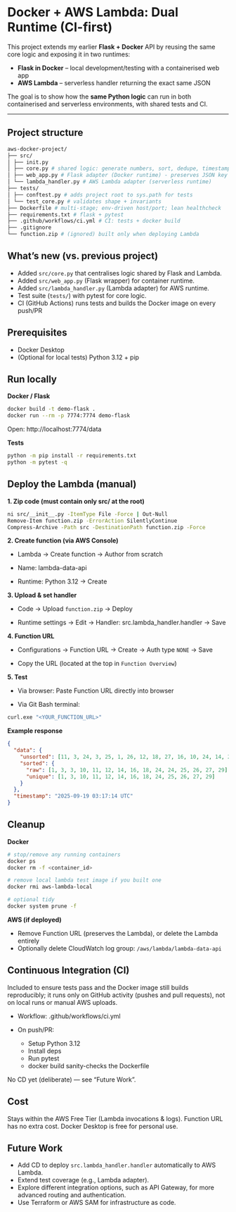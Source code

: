 # Docker + AWS Lambda: Dual Runtime (CI-first)

This project extends my earlier **Flask + Docker** API by reusing the same core logic and exposing it in two runtimes:

- **Flask in Docker** – local development/testing with a containerised web app  
- **AWS Lambda** – serverless handler returning the exact same JSON

The goal is to show how the **same Python logic** can run in both containerised and serverless environments, with shared tests and CI.

---

## Project structure
``` bash
aws-docker-project/
├── src/
│ ├── init.py
│ ├── core.py # shared logic: generate numbers, sort, dedupe, timestamp (UTC)
│ ├── web_app.py # Flask adapter (Docker runtime) - preserves JSON key order
│ └── lambda_handler.py # AWS Lambda adapter (serverless runtime)
├── tests/
│ ├── conftest.py # adds project root to sys.path for tests
│ └── test_core.py # validates shape + invariants
├── Dockerfile # multi-stage; env-driven host/port; lean healthcheck
├── requirements.txt # flask + pytest
├── .github/workflows/ci.yml # CI: tests + docker build
├── .gitignore
└── function.zip # (ignored) built only when deploying Lambda
```

## What’s new (vs. previous project)
- Added `src/core.py` that centralises logic shared by Flask and Lambda.
- Added `src/web_app.py` (Flask wrapper) for container runtime.  
- Added `src/lambda_handler.py` (Lambda adapter) for AWS runtime.  
- Test suite (`tests/`) with pytest for core logic.  
- CI (GitHub Actions) runs tests and builds the Docker image on every push/PR

## Prerequisites

- Docker Desktop
- (Optional for local tests) Python 3.12 + pip

## Run locally 
**Docker / Flask**
```bash
docker build -t demo-flask .
docker run --rm -p 7774:7774 demo-flask
```
Open: http://localhost:7774/data

**Tests**
```bash
python -m pip install -r requirements.txt
python -m pytest -q
```
## Deploy the Lambda (manual)
**1. Zip code (must contain only src/ at the root)**
```bash
ni src/__init__.py -ItemType File -Force | Out-Null
Remove-Item function.zip -ErrorAction SilentlyContinue
Compress-Archive -Path src -DestinationPath function.zip -Force
```
**2. Create function (via AWS Console)**

- Lambda → Create function → Author from scratch

- Name: lambda-data-api

- Runtime: Python 3.12 → Create

**3. Upload & set handler**

- Code → Upload `function.zip` → Deploy

- Runtime settings → Edit → Handler: src.lambda_handler.handler → Save

**4. Function URL**

- Configurations → Function URL → Create → Auth type `NONE` → Save

- Copy the URL (located at the top in `Function Overview`)

**5. Test**
- Via browser: Paste Function URL directly into browser

- Via Git Bash terminal:
```bash
curl.exe "<YOUR_FUNCTION_URL>"
```
**Example response**
```json
{
  "data": {
    "unsorted": [11, 3, 24, 3, 25, 1, 26, 12, 18, 27, 16, 10, 24, 14, 29],
    "sorted": {
      "raw": [1, 3, 3, 10, 11, 12, 14, 16, 18, 24, 24, 25, 26, 27, 29],
      "unique": [1, 3, 10, 11, 12, 14, 16, 18, 24, 25, 26, 27, 29]
    }
  },
  "timestamp": "2025-09-19 03:17:14 UTC"
}
```
## Cleanup

**Docker**
```bash
# stop/remove any running containers
docker ps
docker rm -f <container_id>

# remove local lambda test image if you built one
docker rmi aws-lambda-local

# optional tidy
docker system prune -f
```
 
**AWS (if deployed)**
- Remove Function URL (preserves the Lambda), or delete the Lambda entirely
- Optionally delete CloudWatch log group: `/aws/lambda/lambda-data-api`


## Continuous Integration (CI)
Included to ensure tests pass and the Docker image still builds reproducibly; it runs only on GitHub activity (pushes and pull requests), not on local runs or manual AWS uploads.

- Workflow: .github/workflows/ci.yml

- On push/PR:
    - Setup Python 3.12
    - Install deps
    - Run pytest
    - docker build sanity-checks the Dockerfile

No CD yet (deliberate) — see “Future Work”.

## Cost
Stays within the AWS Free Tier (Lambda invocations & logs). Function URL has no extra cost. Docker Desktop is free for personal use.

## Future Work
- Add CD to deploy `src.lambda_handler.handler` automatically to AWS Lambda.  
- Extend test coverage (e.g., Lambda adapter).  
- Explore different integration options, such as API Gateway, for more advanced routing and authentication.  
- Use Terraform or AWS SAM for infrastructure as code.  
